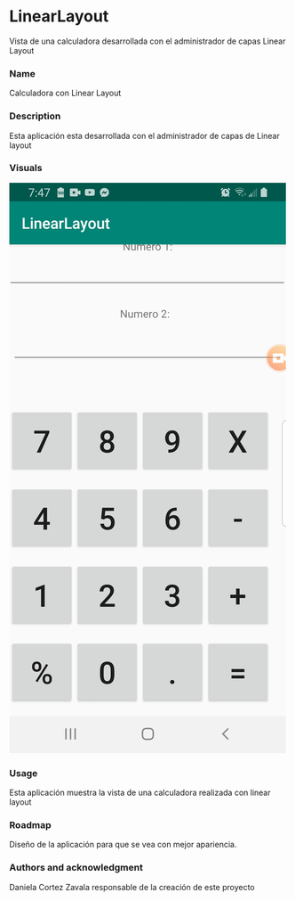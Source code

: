 # LinearLayout
Vista de una calculadora desarrollada con el administrador de capas Linear Layout

### Name
Calculadora con Linear Layout

### Description
Esta aplicación esta desarrollada con el administrador de capas de Linear layout

### Visuals
![](images/Screenshot_20191214-194750_LinearLayout.jpg)

### Usage
Esta aplicación muestra la vista de una  calculadora realizada con linear layout


### Roadmap
Diseño de la aplicación para que se vea con mejor apariencia.

### Authors and acknowledgment
Daniela Cortez Zavala responsable de la creación de este proyecto
